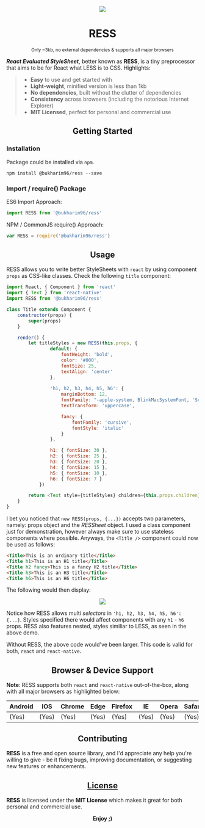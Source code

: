 <p align="center">
	<img src="https://raw.githubusercontent.com/bukharim96/ress/master/resources/ress-logo@62.18percent.png">
</p>

<h1 align="center">RESS</h1>

<p align="center">
	<small>Only ~3kb, no external dependencies &amp; supports all major browsers</small>
</p>

***React Evaluated StyleSheet***, better known as **RESS**, is a tiny preprocessor that aims to be for React what LESS is to CSS. Highlights:

> - **Easy** to use and get started with
> - **Light-weight**, minified version is less than 1kb
> - **No dependencies**, built without the clutter of dependencies
> - **Consistency** across browsers (including the notorious Internet Explorer)
> - **MIT Licensed**, perfect for personal and commercial use

<h2 align="center">Getting Started</h2>

### Installation

Package could be installed via `npm`.

```
npm install @bukharim96/ress --save
```

### Import / require() Package

ES6 Import Approach:

```javascript
import RESS from '@bukharim96/ress'
```

NPM / CommonJS require() Approach:

```javascript
var RESS = require('@bukharim96/ress')
```

<h2 align="center">Usage</h2>

RESS allows you to write better StyleSheets with `react` by using component `props` as CSS-like classes. Check the following `title` component:

```javascript
import React, { Component } from 'react'
import { Text } from 'react-native'
import RESS from '@bukharim96/ress'

class Title extends Component {
	constructor(props) {
		super(props)
	}

	render() {
		let titleStyles = new RESS(this.props, {
				default: {
					fontWeight: 'bold',
					color: '#000',
					fontSize: 25,
					textAlign: 'center'
				},
				
				'h1, h2, h3, h4, h5, h6': {
					marginBottom: 12,
					fontFamily: "-apple-system, BlinkMacSystemFont, 'Segoe UI', 'Ubuntu', 'Helvetica Neue', sans-serif",
					textTransform: 'uppercase',

					fancy: {
						fontFamily: 'cursive',
						fontStyle: 'italic'
					}
				},

				h1: { fontSize: 30 },
				h2: { fontSize: 25 },
				h3: { fontSize: 20 },
				h4: { fontSize: 15 },
				h5: { fontSize: 10 },
				h6: { fontSize: 7 }
			})

		return <Text style={titleStyles} children={this.props.children} />
	}
}
```

I bet you noticed that `new RESS(props, {...})` accepts two parameters, namely: props object and the *RESSheet* object. I used a class component just for demonstration, however always make sure to use stateless components where possible. Anyways, the `<Title />` component could now be used as follows:

```html
<Title>This is an ordinary title</Title>
<Title h1>This is an H1 title</Title>
<Title h2 fancy>This is a fancy H2 title</Title>
<Title h3>This is an H3 title</Title>
<Title h6>This is an H6 title</Title>
```

The following would then display:

<p align="center">
	<img src="https://raw.githubusercontent.com/bukharim96/ress/master/resources/ress-001.png">
</p>

Notice how RESS allows multi *selectors* in `'h1, h2, h3, h4, h5, h6': {...}`. Styles specified there would affect components with any `h1` - `h6` props. RESS also features nested, styles similiar to LESS, as seen in the above demo.

Without RESS, the above code would've been larger. This code is valid for both, `react` and `react-native`.

<h2 align="center">Browser &amp; Device Support</h2>

**Note**: RESS supports both `react` and `react-native` out-of-the-box, along with all major browsers as highlighted below:

| Android | IOS   | Chrome | Edge  | Firefox | IE    | Opera | Safari|
|---------|-------|--------|-------|---------|-------|-------|-------|
| (Yes)   | (Yes) | (Yes)  | (Yes) | (Yes)   | (Yes) | (Yes) | (Yes) |

<h2 align="center">Contributing</h2>

**RESS** is a free and open source library, and I'd appreciate any help you're willing to give - be it fixing bugs, improving documentation, or suggesting new features or enhancements.

<h2 align="center"><a href="https://github.com/bukharim96/ress/blob/master/LICENSE">License</a></h2>

**RESS** is licensed under the **MIT License** which makes it great for both personal and commercial use.

<p align="center"><strong>Enjoy</i> ;)</strong></p>
